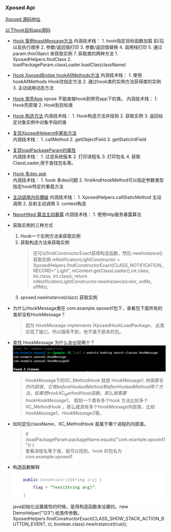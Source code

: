 ### Xposed Api

[Xposed 源码地址](https://api.xposed.info/reference/packages.html)

[以下hook目标app源码](https://github.com/heyhu/xposeProject)


- [Hook 案例toastMessage方法](https://github.com/heyhu/xposeProject/blob/main/app/src/main/java/com/example/xposed1/HookMessage.java)
    内涵技术栈：
        1. hook指定目标函数加载 前/后以及执行顺序
        2. 参数/返回值打印
        3. 参数/返回值替换
        4. 调用栈打印
        5. 通过param.thisObject 来获取实例
        7. 获取类的两种方法
           1. XposedHelpers.findClass
           2. loadPackageParam.classLoader.loadClas(className)
  
- [Hook XposedBridge hookAllMethods方法](https://github.com/heyhu/xposeProject/blob/main/app/src/main/java/com/example/xposed1/practice/HookAllMethod.java)
    内涵技术栈：
        1. 使用hookAllMethods Hook住指定方法
        2. 通过hook类的实例方法获得类的实例
        3. 主动调用动态方法

- [Hook 带壳App](https://github.com/heyhu/xposeProject/blob/main/app/src/main/java/com/example/xposed1/practice/HookApplication.java)
    xpose 不能直接hook到带壳app下的类。
    内涵技术栈：
        1. Hook壳原理
        2. Hook到目标类
 
- [Hook 构造方法](https://github.com/heyhu/xposeProject/blob/main/app/src/main/java/com/example/xposed1/practice/HookApplication.java)
    内涵技术栈：
        1. Hook构造方法并挂钩
        2. 获取实例
        3. 返回给定对象实例中对象字段的值

- [复现XposedHelpers中某些方法](https://github.com/heyhu/xposeProject/blob/main/app/src/main/java/com/example/xposed1/practice/HookHelpers.java)   
    内涵技术栈：
        1. callMethod
        2. getObjectField
        3. getStaticIntField

- [复现loadPackageParam的属性](https://github.com/heyhu/xposeProject/blob/main/app/src/main/java/com/example/xposed1/practice/HookLp.java)   
    内涵技术栈：
        1. 过滤系统版本
        2. 打印进程名
        3. 打印包名
        4. 获取ClassLoader,用于查找包名等。

- [Hook 多dex apk](https://github.com/heyhu/xposeProject/blob/main/app/src/main/java/com/example/xposed1/practice/HookMoreDex.java)   
   内涵技术栈：
       1. hook 多dex问题
       2. findAndHookMethod可以指定参数类型指定hook特定的重载方法

- [主动调用内存爆破](https://github.com/heyhu/xposeProject/blob/main/app/src/main/java/com/example/xposed1/practice/HookVerifier.java) 
  内涵技术栈：
      1. XposedHelpers.callStaticMethod 主动调用
      2. 反射主动调用
      3. context构造
   
- [NanoHttpd 算法主动暴露](https://github.com/heyhu/xposeProject/blob/main/app/src/main/java/com/example/xposed1/practice/HookVerifier.java) 
   内涵技术栈：
      1. 使用http服务暴露算法
      
- 获取实例的三种方式
   1. Hook一个实例方法来获取实例
   2. 获取构造方法来获取实例
      > 还可以findConstructorExact获得构造函数，然后.newInstance() 获取实例
           mNotificationLightConstructor = XposedHelpers.findConstructorExact(CLASS_NOTIFICATION_RECORD+".Light", mContext.getClassLoader(),int.class, int.class, int.class);
           return mNotificationLightConstructor.newInstance(color, onMs, offMs);
   3. xposed.newInstance(clazz) 获取实例

- 为什么HookMessage类在 com.example.xposed1包下，查看包下面所有的类却没有HookMessage？
    > 因为 HookMessage implements IXposedHookLoadPackage， 此类实现了接口，所以搜索不到，他不属于原本的包。

- 查找 HookMessage 为什么会出现两个？
  ![](pic/01.a.png)
  > HookMessage下的XC_MethodHook 就是 HookMessage$1 ,他是匿名的内部类，它有 beforeHookedMethod和 afterHookedMethod 两个方法，如果想hook XC_MethodHook 函数，那么就需要hook  HookMessage$1，
     假如一个类有多个hook 方法比如多个XC_MethodHook ，那么就具有多个HookMessage内部类，比如HookMessage$1、HookMessage$2等。

- 如何定位className、XC_MethodHook 是属于哪个进程的内部类。
  > if (loadPackageParam.packageName.equals("com.example.xposed1")) {    
        查看进程名等于谁，就可以找到。hook 的包名为com.example.xposed1

- 构造函数解释
  ![](pic/02.a.png)
   java初始化设置属性的时候，是用构造函数来设置的。new DemoHelper("123") 给类传参数。
   XposedHelpers.findConstructorExact(CLASS_SHOW_STACK_ACTION_BUTTON_EVENT, cl, boolean.class).newInstance(true));